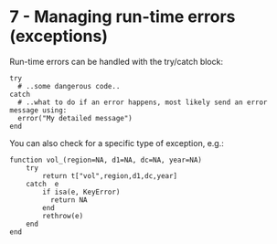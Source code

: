 # 7 - Managing run-time errors \(exceptions\)

Run-time errors can be handled with the try/catch block:

```text
try
  # ..some dangerous code..
catch
  # ..what to do if an error happens, most likely send an error message using:
  error("My detailed message")
end
```

You can also check for a specific type of exception, e.g.:

```text
function vol_(region=NA, d1=NA, dc=NA, year=NA) 
    try
        return t["vol",region,d1,dc,year]
    catch  e
        if isa(e, KeyError)
          return NA
        end
        rethrow(e)
    end
end
```

